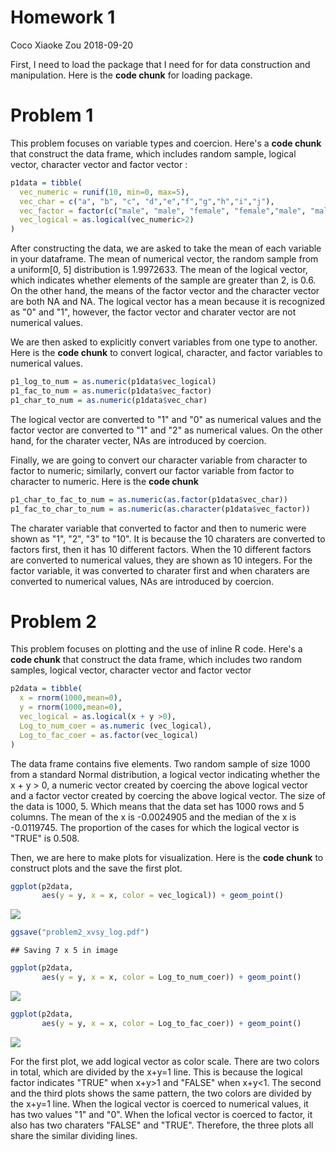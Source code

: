 Homework 1
================
Coco Xiaoke Zou
2018-09-20

First, I need to load the package that I need for for data construction and manipulation. Here is the **code chunk** for loading package.

Problem 1
=========

This problem focuses on variable types and coercion. Here's a **code chunk** that construct the data frame, which includes random sample, logical vector, character vector and factor vector :

``` r
p1data = tibble(
  vec_numeric = runif(10, min=0, max=5),
  vec_char = c("a", "b", "c", "d","e","f","g","h","i","j"),
  vec_factor = factor(c("male", "male", "female", "female","male", "male", "female", "female","male", "male")),
  vec_logical = as.logical(vec_numeric>2)
)
```

After constructing the data, we are asked to take the mean of each variable in your dataframe. The mean of numerical vector, the random sample from a uniform\[0, 5\] distribution is 1.9972633. The mean of the logical vector, which indicates whether elements of the sample are greater than 2, is 0.6. On the other hand, the means of the factor vector and the character vector are both NA and NA. The logical vector has a mean because it is recognized as "0" and "1", however, the factor vector and charater vector are not numerical values.

We are then asked to explicitly convert variables from one type to another. Here is the **code chunk** to convert logical, character, and factor variables to numerical values.

``` r
p1_log_to_num = as.numeric(p1data$vec_logical)
p1_fac_to_num = as.numeric(p1data$vec_factor)
p1_char_to_num = as.numeric(p1data$vec_char)
```

The logical vector are converted to "1" and "0" as numerical values and the factor vector are converted to "1" and "2" as numerical values. On the other hand, for the charater vecter, NAs are introduced by coercion.

Finally, we are going to convert our character variable from character to factor to numeric; similarly, convert our factor variable from factor to character to numeric. Here is the **code chunk**

``` r
p1_char_to_fac_to_num = as.numeric(as.factor(p1data$vec_char))
p1_fac_to_char_to_num = as.numeric(as.character(p1data$vec_factor))
```

The charater variable that converted to factor and then to numeric were shown as "1", "2", "3" to "10". It is because the 10 charaters are converted to factors first, then it has 10 different factors. When the 10 different factors are converted to numerical values, they are shown as 10 integers. For the factor variable, it was converted to charater first and when charaters are converted to numerical values, NAs are introduced by coercion.

Problem 2
=========

This problem focuses on plotting and the use of inline R code. Here's a **code chunk** that construct the data frame, which includes two random samples, logical vector, character vector and factor vector

``` r
p2data = tibble(
  x = rnorm(1000,mean=0),
  y = rnorm(1000,mean=0),
  vec_logical = as.logical(x + y >0),
  Log_to_num_coer = as.numeric (vec_logical),
  Log_to_fac_coer = as.factor(vec_logical)
)
```

The data frame contains five elements. Two random sample of size 1000 from a standard Normal distribution, a logical vector indicating whether the x + y &gt; 0, a numeric vector created by coercing the above logical vector and a factor vector created by coercing the above logical vector. The size of the data is 1000, 5. Which means that the data set has 1000 rows and 5 columns. The mean of the x is -0.0024905 and the median of the x is -0.0119745. The proportion of the cases for which the logical vector is "TRUE" is 0.508.

Then, we are here to make plots for visualization. Here is the **code chunk** to construct plots and the save the first plot.

``` r
ggplot(p2data,
       aes(y = y, x = x, color = vec_logical)) + geom_point()
```

![](p8105_hw1_xz2809_new_files/figure-markdown_github/unnamed-chunk-4-1.png)

``` r
ggsave("problem2_xvsy_log.pdf")
```

    ## Saving 7 x 5 in image

``` r
ggplot(p2data,
       aes(y = y, x = x, color = Log_to_num_coer)) + geom_point()
```

![](p8105_hw1_xz2809_new_files/figure-markdown_github/unnamed-chunk-4-2.png)

``` r
ggplot(p2data,
       aes(y = y, x = x, color = Log_to_fac_coer)) + geom_point()
```

![](p8105_hw1_xz2809_new_files/figure-markdown_github/unnamed-chunk-4-3.png)

For the first plot, we add logical vector as color scale. There are two colors in total, which are divided by the x+y=1 line. This is because the logical factor indicates "TRUE" when x+y&gt;1 and "FALSE" when x+y&lt;1. The second and the third plots shows the same pattern, the two colors are divided by the x+y=1 line. When the logical vector is coerced to numerical values, it has two values "1" and "0". When the lofical vector is coerced to factor, it also has two charaters "FALSE" and "TRUE". Therefore, the three plots all share the similar dividing lines.
